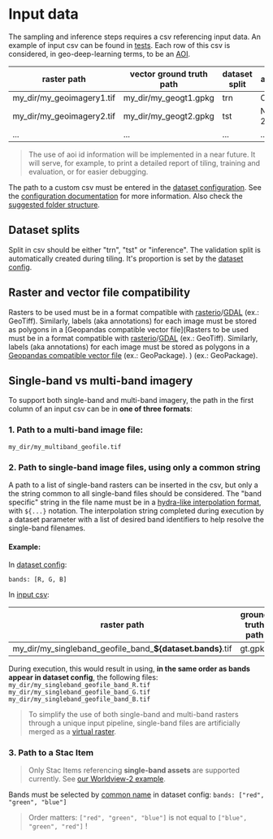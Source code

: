 # Input data
The sampling and inference steps requires a csv referencing input data. An example of input csv can be found in [tests](tests/sampling/sampling_segmentation_binary_ci.csv).
Each row of this csv is considered, in geo-deep-learning terms, to be an [AOI](https://torchgeo.readthedocs.io/en/latest/user/glossary.html#term-area-of-interest-AOI).

| raster path               | vector ground truth path | dataset split | aoi id (optional) |
|---------------------------|--------------------------|---------------|-------------------|
| my_dir/my_geoimagery1.tif | my_dir/my_geogt1.gpkg    | trn           | Ontario-1         |
| my_dir/my_geoimagery2.tif | my_dir/my_geogt2.gpkg    | tst           | NewBrunswick-23   |
| ...                       | ...                      | ...           | ...               |

> The use of aoi id information will be implemented in a near future. It will serve, for example, to print a detailed report of tiling, training and evaluation, or for easier debugging.

The path to a custom csv must be entered in the [dataset configuration](https://github.com/NRCan/geo-deep-learning/blob/develop/config/dataset/test_ci_segmentation_binary.yaml#L9). See the [configuration documentation](config/README.md) for more information.
Also check the [suggested folder structure](https://github.com/NRCan/geo-deep-learning#folder-structure).

## Dataset splits
Split in csv should be either "trn", "tst" or "inference". The validation split is automatically created during tiling. It's proportion is set by the [dataset config](https://github.com/NRCan/geo-deep-learning/blob/develop/config/dataset/test_ci_segmentation_binary.yaml#L8). 

## Raster and vector file compatibility
Rasters to be used must be in a format compatible with [rasterio](https://rasterio.readthedocs.io/en/latest/quickstart.html?highlight=supported%20raster%20format#opening-a-dataset-in-reading-mode)/[GDAL](https://gdal.org/drivers/raster/index.html) (ex.: GeoTiff). Similarly, labels (aka annotations) for each image must be stored as polygons in a [Geopandas compatible vector file](Rasters to be used must be in a format compatible with [rasterio](https://rasterio.readthedocs.io/en/latest/quickstart.html?highlight=supported%20raster%20format#opening-a-dataset-in-reading-mode)/[GDAL](https://gdal.org/drivers/raster/index.html) (ex.: GeoTiff). Similarly, labels (aka annotations) for each image must be stored as polygons in a [Geopandas compatible vector file](https://geopandas.org/en/stable/docs/user_guide/io.html#reading-spatial-data) (ex.: GeoPackage).
) (ex.: GeoPackage).

## Single-band vs multi-band imagery

To support both single-band and multi-band imagery, the path in the first column of an input csv can be in **one of three formats**:

### 1. Path to a multi-band image file:
`my_dir/my_multiband_geofile.tif`

### 2. Path to single-band image files, using only a common string
A path to a list of single-band rasters can be inserted in the csv, but only a the string common to all single-band files should be considered.
The "band specific" string in the file name must be in a [hydra-like interpolation format](https://hydra.cc/docs/1.0/advanced/override_grammar/basic/#primitives), with `${...}` notation. The interpolation string completed during execution by a dataset parameter with a list of desired band identifiers to help resolve the single-band filenames.

#### Example:

In [dataset config](../config/dataset/test_ci_segmentation_binary.yaml):

`bands: [R, G, B]`

In [input csv](../tests/tiling/tiling_segmentation_binary_ci.csv):

| raster path                                                | ground truth path | dataset split |
|------------------------------------------------------------|-------------------|---------------|
| my_dir/my_singleband_geofile_band_**${dataset.bands}**.tif | gt.gpkg           | trn           |

During execution, this would result in using, **in the same order as bands appear in dataset config**, the following files:
`my_dir/my_singleband_geofile_band_R.tif`
`my_dir/my_singleband_geofile_band_G.tif`
`my_dir/my_singleband_geofile_band_B.tif`

> To simplify the use of both single-band and multi-band rasters through a unique input pipeline, single-band files are artificially merged as a [virtual raster](https://gdal.org/drivers/raster/vrt.html).

### 3. Path to a Stac Item 
> Only Stac Items referencing **single-band assets** are supported currently. See [our Worldview-2 example](https://datacube-stage.services.geo.ca/api/collections/spacenet-samples/items/SpaceNet_AOI_2_Las_Vegas-056155973080_01_P001-WV03).

Bands must be selected by [common name](https://github.com/stac-extensions/eo/#common-band-names) in dataset config:
`bands: ["red", "green", "blue"]`

> Order matters: `["red", "green", "blue"]` is not equal to `["blue", "green", "red"]` !